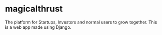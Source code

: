 # magicalthrust
The platform for Startups, Investors and normal users to grow together. This is a web app made using Django.
